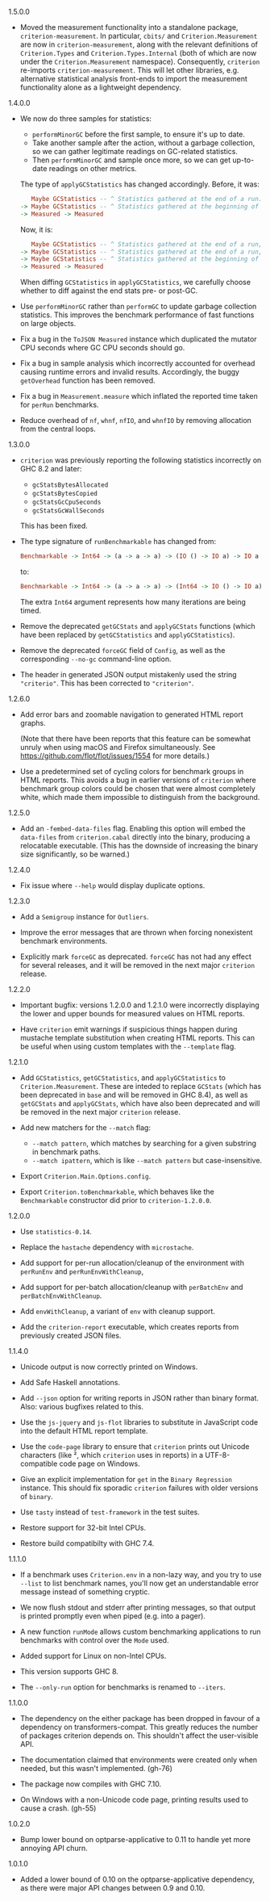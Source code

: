 1.5.0.0

* Moved the measurement functionality into a standalone package,
  `criterion-measurement`. In particular, `cbits/` and `Criterion.Measurement`
  are now in `criterion-measurement`, along with the relevant definitions of
  `Criterion.Types` and `Criterion.Types.Internal` (both of which are now under
  the `Criterion.Measurement` namespace).
  Consequently, `criterion` re-imports `criterion-measurement`.
  This will let other libraries, e.g. alternative statistical analysis front-ends
  to import the measurement functionality alone as a lightweight dependency.

1.4.0.0

* We now do three samples for statistics:

  * `performMinorGC` before the first sample, to ensure it's up to date.
  * Take another sample after the action, without a garbage collection, so we
    can gather legitimate readings on GC-related statistics.
  * Then `performMinorGC` and sample once more, so we can get up-to-date
    readings on other metrics.

  The type of `applyGCStatistics` has changed accordingly. Before, it was:

  ```haskell
     Maybe GCStatistics -- ^ Statistics gathered at the end of a run.
  -> Maybe GCStatistics -- ^ Statistics gathered at the beginning of a run.
  -> Measured -> Measured
  ```

  Now, it is:

  ```haskell
     Maybe GCStatistics -- ^ Statistics gathered at the end of a run, post-GC. 
  -> Maybe GCStatistics -- ^ Statistics gathered at the end of a run, pre-GC. 
  -> Maybe GCStatistics -- ^ Statistics gathered at the beginning of a run.
  -> Measured -> Measured
  ```

  When diffing `GCStatistics` in `applyGCStatistics`, we carefully choose
  whether to diff against the end stats pre- or post-GC.

* Use `performMinorGC` rather than `performGC` to update garbage collection
  statistics. This improves the benchmark performance of fast functions on large
  objects.

* Fix a bug in the `ToJSON Measured` instance which duplicated the
  mutator CPU seconds where GC CPU seconds should go.

* Fix a bug in sample analysis which incorrectly accounted for overhead
  causing runtime errors and invalid results. Accordingly, the buggy
  `getOverhead` function has been removed.

* Fix a bug in `Measurement.measure` which inflated the reported time taken
  for `perRun` benchmarks.

* Reduce overhead of `nf`, `whnf`, `nfIO`, and `whnfIO` by removing allocation
  from the central loops.

1.3.0.0

* `criterion` was previously reporting the following statistics incorrectly
  on GHC 8.2 and later:

  * `gcStatsBytesAllocated`
  * `gcStatsBytesCopied`
  * `gcStatsGcCpuSeconds`
  * `gcStatsGcWallSeconds`

  This has been fixed.

* The type signature of `runBenchmarkable` has changed from:

  ```haskell
  Benchmarkable -> Int64 -> (a -> a -> a) -> (IO () -> IO a) -> IO a
  ```

  to:

  ```haskell
  Benchmarkable -> Int64 -> (a -> a -> a) -> (Int64 -> IO () -> IO a) -> IO a
  ```

  The extra `Int64` argument represents how many iterations are being timed.

* Remove the deprecated `getGCStats` and `applyGCStats` functions (which have
  been replaced by `getGCStatistics` and `applyGCStatistics`).
* Remove the deprecated `forceGC` field of `Config`, as well as the
  corresponding `--no-gc` command-line option.
* The header in generated JSON output mistakenly used the string `"criterio"`.
  This has been corrected to `"criterion"`.

1.2.6.0

* Add error bars and zoomable navigation to generated HTML report graphs.

  (Note that there have been reports that this feature can be somewhat unruly
  when using macOS and Firefox simultaneously. See
  https://github.com/flot/flot/issues/1554 for more details.)

* Use a predetermined set of cycling colors for benchmark groups in HTML
  reports. This avoids a bug in earlier versions of `criterion` where benchmark
  group colors could be chosen that were almost completely white, which made
  them impossible to distinguish from the background.

1.2.5.0

* Add an `-fembed-data-files` flag. Enabling this option will embed the
  `data-files` from `criterion.cabal` directly into the binary, producing
  a relocatable executable. (This has the downside of increasing the binary
  size significantly, so be warned.)

1.2.4.0

* Fix issue where `--help` would display duplicate options.

1.2.3.0

* Add a `Semigroup` instance for `Outliers`.

* Improve the error messages that are thrown when forcing nonexistent
  benchmark environments.

* Explicitly mark `forceGC` as deprecated. `forceGC` has not had any effect
  for several releases, and it will be removed in the next major `criterion`
  release.

1.2.2.0

* Important bugfix: versions 1.2.0.0 and 1.2.1.0 were incorrectly displaying
  the lower and upper bounds for measured values on HTML reports.

* Have `criterion` emit warnings if suspicious things happen during mustache
  template substitution when creating HTML reports. This can be useful when
  using custom templates with the `--template` flag.

1.2.1.0

* Add `GCStatistics`, `getGCStatistics`, and `applyGCStatistics` to
  `Criterion.Measurement`. These are inteded to replace `GCStats` (which has
  been deprecated in `base` and will be removed in GHC 8.4), as well as
  `getGCStats` and `applyGCStats`, which have also been deprecated and will be
  removed in the next major `criterion` release.

* Add new matchers for the `--match` flag:
  * `--match pattern`, which matches by searching for a given substring in
    benchmark paths.
  * `--match ipattern`, which is like `--match pattern` but case-insensitive.

* Export `Criterion.Main.Options.config`.

* Export `Criterion.toBenchmarkable`, which behaves like the `Benchmarkable`
  constructor did prior to `criterion-1.2.0.0`.

1.2.0.0

* Use `statistics-0.14`.

* Replace the `hastache` dependency with `microstache`.

* Add support for per-run allocation/cleanup of the environment with
  `perRunEnv` and `perRunEnvWithCleanup`,

* Add support for per-batch allocation/cleanup with
  `perBatchEnv` and `perBatchEnvWithCleanup`.

* Add `envWithCleanup`, a variant of `env` with cleanup support.

* Add the `criterion-report` executable, which creates reports from previously
  created JSON files.

1.1.4.0

* Unicode output is now correctly printed on Windows.

* Add Safe Haskell annotations.

* Add `--json` option for writing reports in JSON rather than binary
  format.  Also: various bugfixes related to this.

* Use the `js-jquery` and `js-flot` libraries to substitute in JavaScript code
  into the default HTML report template.

* Use the `code-page` library to ensure that `criterion` prints out Unicode
  characters (like ², which `criterion` uses in reports) in a UTF-8-compatible
  code page on Windows.

* Give an explicit implementation for `get` in the `Binary Regression`
  instance. This should fix sporadic `criterion` failures with older versions
  of `binary`.

* Use `tasty` instead of `test-framework` in the test suites.

* Restore support for 32-bit Intel CPUs.

* Restore build compatibilty with GHC 7.4.

1.1.1.0

* If a benchmark uses `Criterion.env` in a non-lazy way, and you try
  to use `--list` to list benchmark names, you'll now get an
  understandable error message instead of something cryptic.

* We now flush stdout and stderr after printing messages, so that
  output is printed promptly even when piped (e.g. into a pager).

* A new function `runMode` allows custom benchmarking applications to
  run benchmarks with control over the `Mode` used.

* Added support for Linux on non-Intel CPUs.

* This version supports GHC 8.

* The `--only-run` option for benchmarks is renamed to `--iters`.

1.1.0.0

* The dependency on the either package has been dropped in favour of a
  dependency on transformers-compat.  This greatly reduces the number
  of packages criterion depends on.  This shouldn't affect the
  user-visible API.

* The documentation claimed that environments were created only when
  needed, but this wasn't implemented. (gh-76)

* The package now compiles with GHC 7.10.

* On Windows with a non-Unicode code page, printing results used to
  cause a crash.  (gh-55)

1.0.2.0

* Bump lower bound on optparse-applicative to 0.11 to handle yet more
  annoying API churn.

1.0.1.0

* Added a lower bound of 0.10 on the optparse-applicative dependency,
  as there were major API changes between 0.9 and 0.10.
